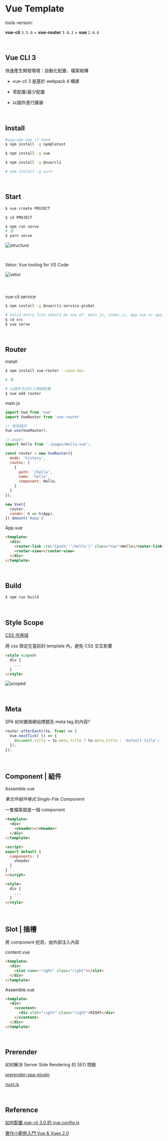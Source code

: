 # Vue Template

tools version:

**vue-cli** `3.5.0` + **vue-router** `3.0.2` + **vue** `2.6.6`

<br />

## Vue CLI 3

快速產生開發環境：自動化配置、檔案結構

* vue-cli 3 是基於 webpack 4 構建

* 零配置/最少配置

* 以插件進行擴展

<br />

## Install

```sh
#upgrade npm if need
$ npm install -g npm@latest

$ npm install -g vue

$ npm install -g @vue/cli

# npm install -g yarn
```

<br />

## Start

```sh
$ vue create PROJECT

$ cd PROJECT

$ npm run serve
# 或
$ yarn serve
```

![structure](./assets/structure.png)

<br />

Vetur: Vue tooling for VS Code

![vetur](./assets/vetur.png)

<br />

### 

vue-cli service

```sh
$ npm install -g @vue/cli-service-global

# Valid entry file should be one of: main.js, index.js, App.vue or app.vue.
$ cd src
$ vue serve
```

<br />

## Router

install

```sh
$ npm install vue-router --save-dev

# 或

# 以插件方式引入預設配置
$ vue add router
```

main.js

```javascript
import Vue from 'vue'
import VueRouter from 'vue-router'

// 使用插件
Vue.use(VueRouter);

// pages
import Hello from './pages/Hello.vue';

const router = new VueRouter({
  mode: 'history',
  routes: [
    {
      path: '/hello',
      name: 'hello',
      component: Hello,
    }
  ]
});

new Vue({
  router,
  render: h => h(App),
}).$mount('#app')
```

App.vue
```html
<template>
  <div>
    <router-link :to="{path: '/hello'}" class="nav">Hello</router-link>
    <router-view></router-view>
  </div>
</template>
```

<br />

## Build

```sh
$ npm run build
```

<br />

## Style Scope

[CSS 作用域](https://vue-loader-v14.vuejs.org/zh-cn/features/scoped-css.html)

將 css 限定在當前的 template 內，避免 CSS 交互影響


```html
<style scoped>
  div {
    ...
  }
</style>
```

![scoped](./assets/scoped.png)

<br />

## Meta

SPA 如何置換網站標題及 meta tag 的內容?

```javascript
router.afterEach((to, from) => {
  Vue.nextTick( () => {
    document.title = to.meta.title ? to.meta.title : 'default title';
  });
});
```

<br />

## Component | 組件

Assemble.vue

*單文件組件格式 Single-File Component*

一隻檔案就是一個 component


```html
<template>
  <div>
    <vheader></vheader>
  </div>
</template>

<script>
export default {
  components: {
    vheader
  }
}
</script>

<style>
  div {
    ...
  }
</style>
```

<br />

## Slot | 插槽

將 component 挖洞，由外部注入內容

content.vue
```html
<template>
  <div>
    <slot name="right" class="right"></slot>
  </div>
</template>
```

Assemble.vue
```html
<template>
  <div>
    <vcontent>
      <div slot="right" class="right">RIGHT</div>
    </vcontent>
  </div>
</template>
```

<br />

## Prerender

如何解決 Server Side Rendering 的 SEO 問題

[prerender-spa-plugin](https://github.com/chrisvfritz/prerender-spa-plugin)

[nuxt.js](https://github.com/nuxt/nuxt.js)

<br />

## Reference

[如何配置 vue-cli 3.0 的 vue.config.js](https://segmentfault.com/a/1190000016101954)

[實作小範例入門 Vue & Vuex 2.0](https://ithelp.ithome.com.tw/users/20103326/ironman/1114)
